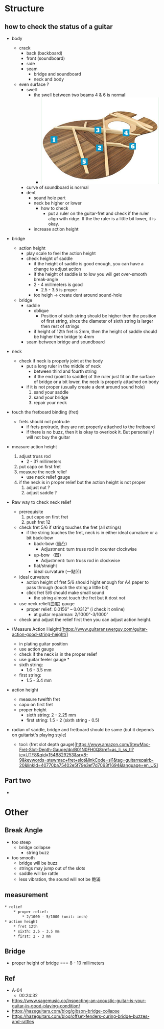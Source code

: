 # Structure
## how to check the status of a guitar
* body
    * crack
      * back (backboard)
      * front (soundboard)
      * side
      * seam
          * bridge and soundboard
          * neck and body
    * even surface ?
         * swell
            * the swell between two beams 4 & 6 is normal
                * <img src="./assets/inner-view-of-guitar.jpg" />
         * curve of soundboard is normal
         * dent
            * sound hole part
            * neck be higher or lower
                * how to check
                    * put a ruler on the guitar-fret and check if the ruler align with ridge. If the the ruler is a little bit lower, it is okay.
            * increase action height
* bridge
    * action height
        * play scale to feel the action height
        * check height of saddle
            * if the height of saddle is good enough, you can have a change to adjust action
            * if the height of saddle is to low you will get over-smooth break-angle
            * 2 - 4 millimeters is good
                * 2.5 - 3.5 is proper
            * too heigh -> create dent around sound-hole
    * bridge
        * saddle
            * oblique
                * Position of sixth string should be higher then the position of first string, since the diameter of sixth string is larger then rest of strings
            * if height of 12th fret is 2mm, then the height of saddle should be higher then bridge to 4mm
        * seam between bridge and soundboard
* neck
    * check if neck is properly joint at the body
        * put a long ruler in the middle of neck
            * between third and fourth string
            * if the end (point to saddle) of the ruler just fit on the surface of bridge or a bit lower, the neck is properly attached on body
        * if it is not proper (usually create a dent around sound hole)
            1. sand your saddle
            2. sand your bridge
            3. repair your neck

* touch the fretboard binding (fret)
    * frets should not protrude
        * if frets protrude, they are not properly attached to the fretboard
        * if there is no buzz, then it is okay to overlook it. But personally I will not buy the guitar
* measure action height
    1. adjust truss rod
        * 2 - 3? millimeters
    2. put capo on first fret
    3. measure the neck relief
        * use neck relief gauge
    4. if the neck is in proper relief but the action height is not proper
        1. adjust nut ?
        2. adjust saddle ?

* Raw way to check neck relief
    * prerequisite
        1. put capo on first fret
        2. push fret 12
    * check fret 5/6 if string touches the fret (all strings)
        * if the string touches the fret, neck is in either ideal curvature or a bit back-bow
            * back-bow (過凸)
                * Adjustment: turn truss rod in counter clockwise
            * up-bow （凹）
                * Adjustment: turn truss rod in clockwise
            * flat/straight
            * ideal curvature (一點凹)
    * ideal curvature
        * action height of fret 5/6 should hight enough for A4 paper to pass through (touch the string a little bit)
        * click fret 5/6 should make small sound
            * the string almost touch the fret but it dost not
    * use neck relief(曲度) gauge
        * proper relief: 0.0156” – 0.0312” (i check it online)
            * at guitar repairman: 2/1000"-3/1000"
    * check and adjust the relief first then you can adjust action height.

* (Measure Action Height)[https://www.guitaranswerguy.com/guitar-action-good-string-height/]
    * in plating guitar position
    * use action gauge
    * check if the neck is in the proper relief
    * use guitar feeler gauge
        *
    * sixth string:
        * 1.6 - 3.5 mm
    * first string:
        * 1.5 - 3.4 mm

* action height
    * measure twelfth fret
    * capo on first fret
    * proper height
        * sixth string: 2 - 2.25 mm
        * first string: 1.5 - 2 (sixth string - 0.5)

* radian of saddle, bridge and fretboard should be same (but it depends on guitarist's playing style)
    * tool: (fret slot depth gauge)[https://www.amazon.com/StewMac-Fret-Slot-Depth-Gauge/dp/B01N0FH0Q8/ref=as_li_ss_tl?ie=UTF8&qid=1548829253&sr=8-9&keywords=stewmac+fret+slot&linkCode=sl1&tag=guitarrepairb-20&linkId=40770ba75402e5f79e3ef7d7063f1694&language=en_US]

## Part two
*


# Other

## Break Angle
* too steep
    * bridge collapse
        * string buzz
* too smooth
    * bridge will be buzz
    * strings may jump out of the slots
    * saddle will be rattle
    * less vibration, the sound will not be 飽滿

## measurement
    * relief
        * proper relief:
            * 2/1000 - 5/1000 (unit: inch)
    * action height
        * fret 12th
        * sixth: 2.5 - 3.5 mm
        * first: 2 - 3 mm

## Bridge
* proper height of bridge === 8 - 10 millimeters


## Ref
* A-04
    * 00:24:32
* https://www.sagemusic.co/inspecting-an-acoustic-guitar-is-your-guitar-in-good-playing-condition/
* https://hazeguitars.com/blog/gibson-bridge-collapse
* https://hazeguitars.com/blog/offset-fenders-curing-bridge-buzzes-and-rattles
